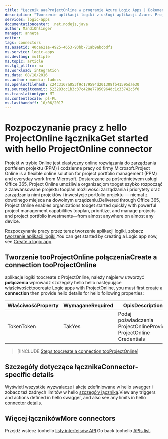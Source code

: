 ```yaml
---
title: "Łącznik aaaProjectOnline w programie Azure Logic Apps | Dokumentacja firmy Microsoft"
description: "Tworzenie aplikacji logiki z usługi aplikacji Azure. Projekt w trybie Online jest elastyczny online rozwiązania do zarządzania portfelem projektu (PPM) i codzienne pracy od firmy Microsoft. Dostarczane za pośrednictwem usługi Office 365, Project Online umożliwia organizacjom tooget szybko rozpocząć z zaawansowane projektu tooplan możliwości zarządzania i priorytety oraz zarządzania nimi projektów i inwestycje portfolio projektu — niemal z dowolnego miejsca na dowolnym urządzeniu."
services: logic-apps
documentationcenter: .net,nodejs,java
author: MandiOhlinger
manager: anneta
editor: 
tags: connectors
ms.assetid: 40ce621e-4925-4653-93bb-71ab9abcbdf1
ms.service: logic-apps
ms.devlang: multiple
ms.topic: article
ms.tgt_pltfrm: na
ms.workload: integration
ms.date: 08/18/2016
ms.author: mandia; ladocs
ms.openlocfilehash: c24c3167a053f9c179594d201308fb41595dae30
ms.sourcegitcommit: 523283cc1b3c37c428e77850964dc1c33742c5f0
ms.translationtype: MT
ms.contentlocale: pl-PL
ms.lasthandoff: 10/06/2017
---
```

# <a name="get-started-with-hello-projectonline-connector"></a><span data-ttu-id="c8bff-105">Rozpoczynanie pracy z hello ProjectOnline łącznika</span><span class="sxs-lookup"><span data-stu-id="c8bff-105">Get started with hello ProjectOnline connector</span></span>
<span data-ttu-id="c8bff-106">Projekt w trybie Online jest elastyczny online rozwiązania do zarządzania portfelem projektu (PPM) i codzienne pracy od firmy Microsoft.</span><span class="sxs-lookup"><span data-stu-id="c8bff-106">Project Online is a flexible online solution for project portfolio management (PPM) and everyday work from Microsoft.</span></span> <span data-ttu-id="c8bff-107">Dostarczane za pośrednictwem usługi Office 365, Project Online umożliwia organizacjom tooget szybko rozpocząć z zaawansowane projektu tooplan możliwości zarządzania i priorytety oraz zarządzania nimi projektów i inwestycje portfolio projektu — niemal z dowolnego miejsca na dowolnym urządzeniu.</span><span class="sxs-lookup"><span data-stu-id="c8bff-107">Delivered through Office 365, Project Online enables organizations tooget started quickly with powerful project management capabilities tooplan, prioritize, and manage projects and project portfolio investments—from almost anywhere on almost any device.</span></span>

<span data-ttu-id="c8bff-108">Rozpoczynanie pracy przez teraz tworzenie aplikacji logiki, zobacz [tworzenie aplikacji logiki](../logic-apps/logic-apps-create-a-logic-app.md).</span><span class="sxs-lookup"><span data-stu-id="c8bff-108">You can get started by creating a Logic app now, see [Create a logic app](../logic-apps/logic-apps-create-a-logic-app.md).</span></span>

## <a name="create-a-connection-tooprojectonline"></a><span data-ttu-id="c8bff-109">Tworzenie tooProjectOnline połączenia</span><span class="sxs-lookup"><span data-stu-id="c8bff-109">Create a connection tooProjectOnline</span></span>
<span data-ttu-id="c8bff-110">aplikacje logiki toocreate z ProjectOnline, należy najpierw utworzyć **połączenia** wprowadź szczegóły hello hello następujące właściwości:</span><span class="sxs-lookup"><span data-stu-id="c8bff-110">toocreate Logic apps with ProjectOnline, you must first create a **connection** then provide hello details for hello following properties:</span></span> 

| <span data-ttu-id="c8bff-111">Właściwość</span><span class="sxs-lookup"><span data-stu-id="c8bff-111">Property</span></span> | <span data-ttu-id="c8bff-112">Wymagane</span><span class="sxs-lookup"><span data-stu-id="c8bff-112">Required</span></span> | <span data-ttu-id="c8bff-113">Opis</span><span class="sxs-lookup"><span data-stu-id="c8bff-113">Description</span></span> |
| --- | --- | --- |
| <span data-ttu-id="c8bff-114">Token</span><span class="sxs-lookup"><span data-stu-id="c8bff-114">Token</span></span> |<span data-ttu-id="c8bff-115">Tak</span><span class="sxs-lookup"><span data-stu-id="c8bff-115">Yes</span></span> |<span data-ttu-id="c8bff-116">Podaj poświadczenia ProjectOnline</span><span class="sxs-lookup"><span data-stu-id="c8bff-116">Provide ProjectOnline Credentials</span></span> |

> [!INCLUDE [Steps toocreate a connection tooProjectOnline](../../includes/connectors-create-api-projectonline.md)]
> 

## <a name="connector-specific-details"></a><span data-ttu-id="c8bff-117">Szczegóły dotyczące łącznika</span><span class="sxs-lookup"><span data-stu-id="c8bff-117">Connector-specific details</span></span>

<span data-ttu-id="c8bff-118">Wyświetl wszystkie wyzwalacze i akcje zdefiniowane w hello swagger i zobacz też żadnych limitów w hello [szczegóły łącznika](/connectors/projectonline/).</span><span class="sxs-lookup"><span data-stu-id="c8bff-118">View any triggers and actions defined in hello swagger, and also see any limits in hello [connector details](/connectors/projectonline/).</span></span>

## <a name="more-connectors"></a><span data-ttu-id="c8bff-119">Więcej łączników</span><span class="sxs-lookup"><span data-stu-id="c8bff-119">More connectors</span></span>
<span data-ttu-id="c8bff-120">Przejdź wstecz toohello [listy interfejsów API](apis-list.md).</span><span class="sxs-lookup"><span data-stu-id="c8bff-120">Go back toohello [APIs list](apis-list.md).</span></span>
